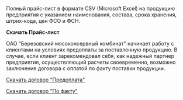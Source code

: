 ﻿
Полный прайс-лист в формате CSV (Microsoft Excel) на продукцию предприятия с указанием наименования, состава, срока хранения, штрих-кода, цен ФСО и ФСН.

**Скачать Прайс-лист**

ОАО "Березовский мясоконсервный комбинат" начинает работу с клиентами на условиях предоплаты за поставленную продукцию. В случае, если клиент зарекомендовал себя, как надежный партнер предприятия, осуществляющий расчеты своевременно, возможно заключение договора с оплатой по факту поставки продукции.

[Скачать договор "Предоплата"](http://meat.by/bmkk/new/data/downloads/dog_pred.zip)  

[Скачать договор "По факту"](http://meat.by/bmkk/new/data/downloads/dog_fakt.zip)
